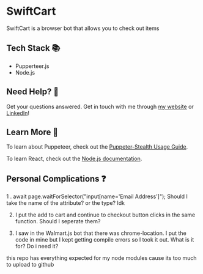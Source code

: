   <h1>SwiftCart</h1> 
</div>
SwiftCart is a browser bot that allows you to check out items 


<h2>Tech Stack &#128218</h2>

- Pupperteer.js
- Node.js

<h2>Need Help?	&#128587</h2>

Get your questions answered. Get in touch with me through [my website](https://briannaiwu.com) or [LinkedIn](https://www.linkedin.com/in/brinikki/)!

<h2>Learn More 💭</h2>

To learn about Puppeteer, check out the [Puppeter-Stealth Usage Guide](https://github.com/berstend/puppeteer-extra/tree/master/packages/puppeteer-extra-plugin-stealth).

To learn React, check out the [Node.js documentation](https://nodejs.org/docs/latest/api/).

<h2>Personal Complications ❓</h2>
1 . await page.waitForSelector("input[name='Email Address']");  Should I take the name of the attribute? or the type? Idk

2. I put the add to cart and continue to checkout button clicks in the same function. Should I seperate them?

3. I saw in the Walmart.js bot that there was chrome-location. I put the code in mine but I kept getting compile errors so I took it out. What is it for? Do i need it?

this repo has everything expected for my node modules cause its too much to upload to github

###
